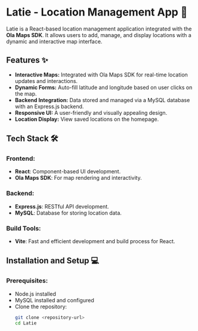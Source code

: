 # Latie - Location Management App 🚀

Latie is a React-based location management application integrated with the **Ola Maps SDK**. It allows users to add, manage, and display locations with a dynamic and interactive map interface. 

## Features ✨
- **Interactive Maps:** Integrated with Ola Maps SDK for real-time location updates and interactions.
- **Dynamic Forms:** Auto-fill latitude and longitude based on user clicks on the map.
- **Backend Integration:** Data stored and managed via a MySQL database with an Express.js backend.
- **Responsive UI:** A user-friendly and visually appealing design.
- **Location Display:** View saved locations on the homepage.

## Tech Stack 🛠️
### Frontend:
- **React**: Component-based UI development.
- **Ola Maps SDK**: For map rendering and interactivity.

### Backend:
- **Express.js**: RESTful API development.
- **MySQL**: Database for storing location data.

### Build Tools:
- **Vite**: Fast and efficient development and build process for React.

## Installation and Setup 💻

### Prerequisites:
- Node.js installed
- MySQL installed and configured
- Clone the repository:
  ```bash
  git clone <repository-url>
  cd Latie
